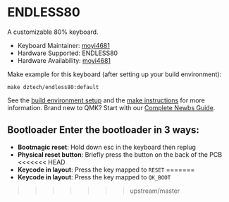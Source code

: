# ENDLESS80

A customizable 80% keyboard.

* Keyboard Maintainer: [moyi4681](https://github.com/moyi4681)
* Hardware Supported: ENDLESS80
* Hardware Availability: [moyi4681](https://github.com/moyi4681)

Make example for this keyboard (after setting up your build environment):

    make dztech/endless80:default
    
See the [build environment setup](https://docs.qmk.fm/#/getting_started_build_tools) and the [make instructions](https://docs.qmk.fm/#/getting_started_make_guide) for more information. Brand new to QMK? Start with our [Complete Newbs Guide](https://docs.qmk.fm/#/newbs).

## Bootloader Enter the bootloader in 3 ways:
* **Bootmagic reset**: Hold down esc in the keyboard then replug
* **Physical reset button**: Briefly press the button on the back of the PCB
<<<<<<< HEAD
* **Keycode in layout**: Press the key mapped to `RESET`
=======
* **Keycode in layout**: Press the key mapped to `QK_BOOT`
>>>>>>> upstream/master
